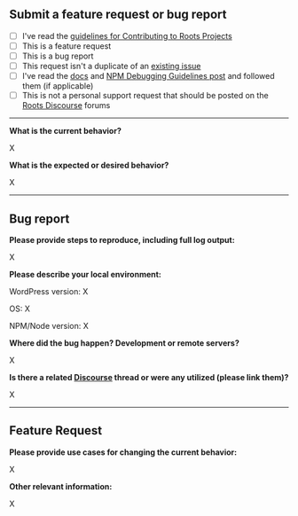 ## Submit a feature request or bug report

- [ ] I've read the [guidelines for Contributing to Roots Projects](https://github.com/roots/guidelines/blob/master/CONTRIBUTING.md)
- [ ] This is a feature request
- [ ] This is a bug report
- [ ] This request isn't a duplicate of an [existing issue](https://github.com/robbinfellow/sage-laravel-mix/issues)
- [ ] I've read the [docs](https://roots.io/sage/docs) and [NPM Debugging Guidelines post](https://discourse.roots.io/t/npm-debugging-guidelines-failed-npm-install-bower-install-or-gulp-build-read-this/3060) and followed them (if applicable)
- [ ] This is not a personal support request that should be posted on the [Roots Discourse](https://discourse.roots.io/c/sage) forums

<!-- Replace any `X` with your information. -->

---

**What is the current behavior?**

X


**What is the expected or desired behavior?**

X

---

## Bug report

<!-- (delete this section if not applicable) -->

**Please provide steps to reproduce, including full log output:**

X

**Please describe your local environment:**

WordPress version: X

OS: X

NPM/Node version: X

**Where did the bug happen? Development or remote servers?**

X


**Is there a related [Discourse](https://discourse.roots.io/) thread or were any utilized (please link them)?**

X

---

## Feature Request

<!-- (delete this section if not applicable) -->

**Please provide use cases for changing the current behavior:**

X

**Other relevant information:**

X
